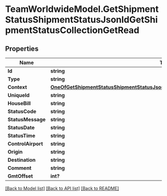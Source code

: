 # TeamWorldwideModel.GetShipmentStatusShipmentStatusJsonldGetShipmentStatusCollectionGetRead
## Properties

Name | Type | Description | Notes
------------ | ------------- | ------------- | -------------
**Id** | **string** |  | [optional] 
**Type** | **string** |  | [optional] 
**Context** | [**OneOfGetShipmentStatusShipmentStatusJsonldGetShipmentStatusCollectionGetReadContext**](OneOfGetShipmentStatusShipmentStatusJsonldGetShipmentStatusCollectionGetReadContext.md) |  | [optional] 
**UniqueId** | **string** |  | [optional] 
**HouseBill** | **string** |  | [optional] 
**StatusCode** | **string** |  | [optional] 
**StatusMessage** | **string** |  | [optional] 
**StatusDate** | **string** |  | [optional] 
**StatusTime** | **string** |  | [optional] 
**ControlAirport** | **string** |  | [optional] 
**Origin** | **string** |  | [optional] 
**Destination** | **string** |  | [optional] 
**Comment** | **string** |  | [optional] 
**GmtOffset** | **int?** |  | [optional] 

[[Back to Model list]](../README.md#documentation-for-models) [[Back to API list]](../README.md#documentation-for-api-endpoints) [[Back to README]](../README.md)

